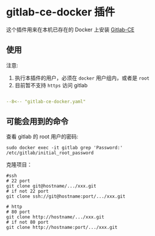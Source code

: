 # gitlab-ce-docker 插件

这个插件用来在本机已存在的 Docker 上安装 [Gitlab-CE](https://about.gitlab.com/)
## 使用

注意: 
1. 执行本插件的用户，必须在 `docker` 用户组内，或者是 `root`
2. 目前暂不支持 `https` 访问 gitlab

```yaml

--8<-- "gitlab-ce-docker.yaml"

```

## 可能会用到的命令

查看 gitlab 的 root 用户的密码:
```shell
sudo docker exec -it gitlab grep 'Password:' /etc/gitlab/initial_root_password
```

克隆项目：
```shell
#ssh
# 22 port
git clone git@hostname/.../xxx.git
# if not 22 port
git clone ssh://git@hostname:port/.../xxx.git

# http
# 80 port
git clone http://hostname/.../xxx.git
# if not 80 port
git clone http://hostname:port/.../xxx.git
```

